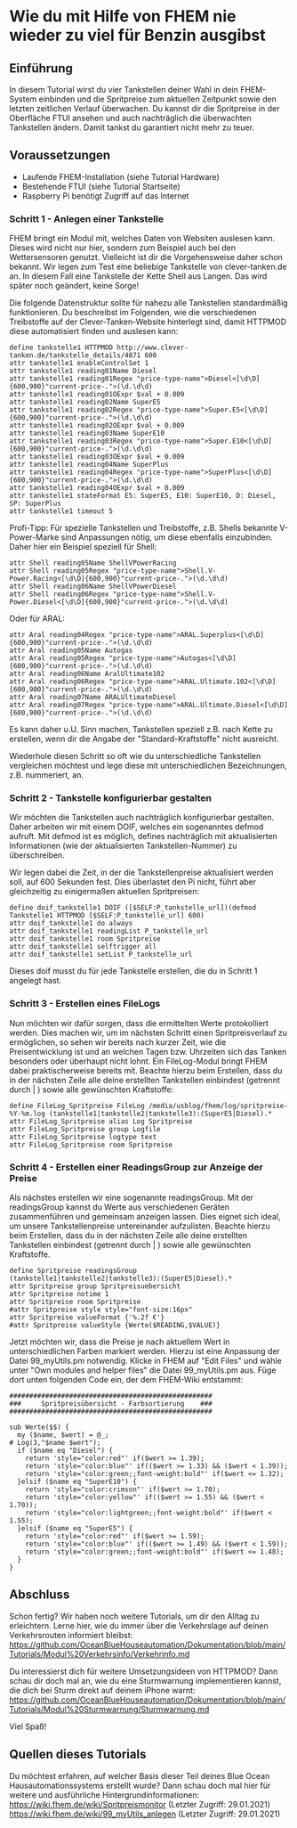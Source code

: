 # Wie du mit Hilfe von FHEM nie wieder zu viel für Benzin ausgibst

## Einführung

In diesem Tutorial wirst du vier Tankstellen deiner Wahl in dein FHEM-System einbinden und die Spritpreise zum aktuellen Zeitpunkt sowie den letzten zeitlichen Verlauf überwachen. Du kannst dir die Spritpreise in der Oberfläche FTUI ansehen und auch nachträglich die überwachten Tankstellen ändern. Damit tankst du garantiert nicht mehr zu teuer.

## Voraussetzungen
- Laufende FHEM-Installation (siehe Tutorial Hardware)
- Bestehende FTUI (siehe Tutorial Startseite)
- Raspberry Pi benötigt Zugriff auf das Internet

### Schritt 1 - Anlegen einer Tankstelle

FHEM bringt ein Modul mit, welches Daten von Websiten auslesen kann. Dieses wird nicht nur hier, sondern zum Beispiel auch bei den Wettersensoren genutzt. Vielleicht ist dir die Vorgehensweise daher schon bekannt. Wir legen zum Test eine beliebige Tankstelle von clever-tanken.de an. In diesem Fall eine Tankstelle der Kette Shell aus Langen. Das wird später noch geändert, keine Sorge!

Die folgende Datenstruktur sollte für nahezu alle Tankstellen standardmäßig funktionieren. Du beschreibst im Folgenden, wie die verschiedenen Treibstoffe auf der Clever-Tanken-Website hinterlegt sind, damit HTTPMOD diese automatisiert finden und auslesen kann:
```
define tankstelle1 HTTPMOD http://www.clever-tanken.de/tankstelle_details/4871 600
attr tankstelle1 enableControlSet 1
attr tankstelle1 reading01Name Diesel
attr tankstelle1 reading01Regex "price-type-name">Diesel<[\d\D]{600,900}"current-price-.">(\d.\d\d)
attr tankstelle1 reading01OExpr $val + 0.009
attr tankstelle1 reading02Name SuperE5
attr tankstelle1 reading02Regex "price-type-name">Super.E5<[\d\D]{600,900}"current-price-.">(\d.\d\d)
attr tankstelle1 reading02OExpr $val + 0.009
attr tankstelle1 reading03Name SuperE10
attr tankstelle1 reading03Regex "price-type-name">Super.E10<[\d\D]{600,900}"current-price-.">(\d.\d\d)
attr tankstelle1 reading03OExpr $val + 0.009
attr tankstelle1 reading04Name SuperPlus
attr tankstelle1 reading04Regex "price-type-name">SuperPlus<[\d\D]{600,900}"current-price-.">(\d.\d\d)
attr tankstelle1 reading04OExpr $val + 0.009
attr tankstelle1 stateFormat E5: SuperE5, E10: SuperE10, D: Diesel, SP: SuperPlus
attr tankstelle1 timeout 5
```

Profi-Tipp: Für spezielle Tankstellen und Treibstoffe, z.B. Shells bekannte V-Power-Marke sind Anpassungen nötig, um diese ebenfalls einzubinden.
Daher hier ein Beispiel speziell für Shell:
```
attr Shell reading05Name ShellVPowerRacing
attr Shell reading05Regex "price-type-name">Shell.V-Power.Racing<[\d\D]{600,900}"current-price-.">(\d.\d\d)
attr Shell reading06Name ShellVPowerDiesel
attr Shell reading06Regex "price-type-name">Shell.V-Power.Diesel<[\d\D]{600,900}"current-price-.">(\d.\d\d)
```
Oder für ARAL:
```
attr Aral reading04Regex "price-type-name">ARAL.Superplus<[\d\D]{600,900}"current-price-.">(\d.\d\d)
attr Aral reading05Name Autogas
attr Aral reading05Regex "price-type-name">Autogas<[\d\D]{600,900}"current-price-.">(\d.\d\d)
attr Aral reading06Name AralUltimate102
attr Aral reading06Regex "price-type-name">ARAL.Ultimate.102<[\d\D]{600,900}"current-price-.">(\d.\d\d)
attr Aral reading07Name ARALUltimateDiesel
attr Aral reading07Regex "price-type-name">ARAL.Ultimate.Diesel<[\d\D]{600,900}"current-price-.">(\d.\d\d)
```
Es kann daher u.U. Sinn machen, Tankstellen speziell z.B. nach Kette zu erstellen, wenn dir die Angabe der "Standard-Kraftstoffe" nicht ausreicht.

Wiederhole diesen Schritt so oft wie du unterschiedliche Tankstellen vergleichen möchtest und lege diese mit unterschiedlichen Bezeichnungen, z.B. nummeriert, an.

### Schritt 2 - Tankstelle konfigurierbar gestalten

Wir möchten die Tankstellen auch nachträglich konfigurierbar gestalten.
Daher arbeiten wir mit einem DOIF, welches ein sogenanntes defmod aufruft. Mit defmod ist es möglich, defines nachträglich mit aktualisierten Informationen (wie der aktualisierten Tankstellen-Nummer) zu überschreiben.

Wir legen dabei die Zeit, in der die Tankstellenpreise aktualisiert werden soll, auf 600 Sekunden fest. Dies überlastet den Pi nicht, führt aber gleichzeitig zu einigermaßen aktuellen Spritpreisen:

```
define doif_tankstelle1 DOIF ([$SELF:P_tankstelle_url])(defmod Tankstelle1 HTTPMOD [$SELF:P_tankstelle_url] 600)
attr doif_tankstelle1 do always
attr doif_tankstelle1 readingList P_tankstelle_url
attr doif_tankstelle1 room Spritpreise
attr doif_tankstelle1 selftrigger all
attr doif_tankstelle1 setList P_tankstelle_url
```

Dieses doif musst du für jede Tankstelle erstellen, die du in Schritt 1 angelegt hast.

### Schritt 3 - Erstellen eines FileLogs

Nun möchten wir dafür sorgen, dass die ermittelten Werte protokolliert werden. Dies machen wir, um im nächsten Schritt einen Spritpreisverlauf zu ermöglichen, so sehen wir bereits nach kurzer Zeit, wie die Preisentwicklung ist und an welchen Tagen bzw. Uhrzeiten sich das Tanken besonders oder überhaupt nicht lohnt.
Ein FileLog-Modul bringt FHEM dabei praktischerweise bereits mit. Beachte hierzu beim Erstellen, dass du in der nächsten Zeile alle deine erstellten Tankstellen einbindest (getrennt durch | ) sowie alle gewünschten Kraftstoffe:
```
define FileLog_Spritpreise FileLog /media/usblog/fhem/log/spritpreise-%Y-%m.log (tankstelle1|tankstelle2|tankstelle3):(SuperE5|Diesel).*
attr FileLog_Spritpreise alias Log Spritpreise
attr FileLog_Spritpreise group Logfile
attr FileLog_Spritpreise logtype text
attr FileLog_Spritpreise room Spritpreise
```


### Schritt 4 - Erstellen einer ReadingsGroup zur Anzeige der Preise

Als nächstes erstellen wir eine sogenannte readingsGroup. Mit der readingsGroup kannst du Werte aus verschiedenen Geräten zusammenführen und gemeinsam anzeigen lassen. Dies eignet sich ideal, um unsere Tankstellenpreise untereinander aufzulisten.
Beachte hierzu beim Erstellen, dass du in der nächsten Zeile alle deine erstellten Tankstellen einbindest (getrennt durch | ) sowie alle gewünschten Kraftstoffe.

```
define Spritpreise readingsGroup (tankstelle1|tankstelle2|tankstelle3):(SuperE5|Diesel).*
attr Spritpreise group Spritpreisuebersicht
attr Spritpreise notime 1
attr Spritpreise room Spritpreise
#attr Spritpreise style style="font-size:16px"
attr Spritpreise valueFormat {'%.2f €'}
#attr Spritpreise valueStyle {Werte($READING,$VALUE)}
```

Jetzt möchten wir, dass die Preise je nach aktuellem Wert in unterschiedlichen Farben markiert werden. Hierzu ist eine Anpassung der Datei 99_myUtils.pm notwendig. Klicke in FHEM auf "Edit Files" und wähle unter "Own modules and helper files" die Datei 99_myUtils.pm aus.
Füge dort unten folgenden Code ein, der dem FHEM-Wiki entstammt:
```
###################################################
###     Spritpreisübersicht - Farbsortierung    ###
###################################################

sub Werte($$) {
  my ($name, $wert) = @_;
# Log(3,"$name $wert");
  if ($name eq "Diesel") {
    return 'style="color:red"' if($wert >= 1.39); 
    return 'style="color:blue"' if(($wert >= 1.33) && ($wert < 1.39));
    return 'style="color:green;;font-weight:bold"' if($wert <= 1.32);
  }elsif ($name eq "SuperE10") {
    return 'style="color:crimson"' if($wert >= 1.70); 
    return 'style="color:yellow"' if(($wert >= 1.55) && ($wert < 1.70));
    return 'style="color:lightgreen;;font-weight:bold"' if($wert < 1.55);
  }elsif ($name eq "SuperE5") {
    return 'style="color:red"' if($wert >= 1.59); 
    return 'style="color:blue"' if(($wert >= 1.49) && ($wert < 1.59));
    return 'style="color:green;;font-weight:bold"' if($wert <= 1.48);
  }  
}
```


## Abschluss
Schon fertig?
Wir haben noch weitere Tutorials, um dir den Alltag zu erleichtern.
Lerne hier, wie du immer über die Verkehrslage auf deinen Verkehrsrouten informiert bleibst:
https://github.com/OceanBlueHouseautomation/Dokumentation/blob/main/Tutorials/Modul%20Verkehrsinfo/Verkehrinfo.md

Du interessierst dich für weitere Umsetzungsideen von HTTPMOD? Dann schau dir doch mal an, wie du eine Sturmwarnung implementieren kannst, die dich bei Sturm direkt auf deinem iPhone warnt:
https://github.com/OceanBlueHouseautomation/Dokumentation/blob/main/Tutorials/Modul%20Sturmwarnung/Sturmwarnung.md

Viel Spaß!

## Quellen dieses Tutorials
Du möchtest erfahren, auf welcher Basis dieser Teil deines Blue Ocean Hausautomationssystems erstellt wurde? Dann schau doch mal hier für weitere und ausführliche Hintergrundinformationen:
https://wiki.fhem.de/wiki/Spritpreismonitor (Letzter Zugriff: 29.01.2021)
https://wiki.fhem.de/wiki/99_myUtils_anlegen (Letzter Zugriff: 29.01.2021)
